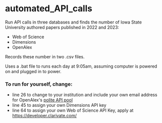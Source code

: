 # automated_API_calls
 
Run API calls in three databases and finds the number of Iowa State University authored papers published in 2022 and 2023:

- Web of Science
- Dimensions
- OpenAlex

Records these number in two .csv files.

Uses a .bat file to runs each day at 9:05am, assuming computer is powered on and plugged in to power.

### To run for yourself, change:
- line 26 to change to your institution and include your own email address for OpenAlex's [polite API pool](https://docs.openalex.org/api#the-polite-pool)
- line 45 to assign your own Dimensions API key
- line 64 to assign your own Web of Science API Key, apply at https://developer.clarivate.com/
